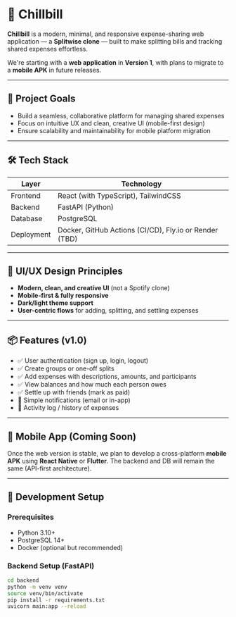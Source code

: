 # 🧾 Chillbill

**Chillbill** is a modern, minimal, and responsive expense-sharing web application — a **Splitwise clone** — built to make splitting bills and tracking shared expenses effortless.  

We're starting with a **web application** in **Version 1**, with plans to migrate to a **mobile APK** in future releases.  

---

## 🚀 Project Goals

- Build a seamless, collaborative platform for managing shared expenses
- Focus on intuitive UX and clean, creative UI (mobile-first design)
- Ensure scalability and maintainability for mobile platform migration

---

## 🛠️ Tech Stack

| Layer        | Technology                  |
|--------------|------------------------------|
| Frontend     | React (with TypeScript), TailwindCSS |
| Backend      | FastAPI (Python)             |
| Database     | PostgreSQL                   |
| Deployment   | Docker, GitHub Actions (CI/CD), Fly.io or Render (TBD) |

---

## 🎨 UI/UX Design Principles

- **Modern, clean, and creative UI** (not a Spotify clone)
- **Mobile-first & fully responsive**
- **Dark/light theme support**
- **User-centric flows** for adding, splitting, and settling expenses

---

## 📦 Features (v1.0)

- ✅ User authentication (sign up, login, logout)
- ✅ Create groups or one-off splits
- ✅ Add expenses with descriptions, amounts, and participants
- ✅ View balances and how much each person owes
- ✅ Settle up with friends (mark as paid)
- 🚧 Simple notifications (email or in-app)
- 🚧 Activity log / history of expenses

---

## 📲 Mobile App (Coming Soon)

Once the web version is stable, we plan to develop a cross-platform **mobile APK** using **React Native** or **Flutter**. The backend and DB will remain the same (API-first architecture).

---

## 🧪 Development Setup

### Prerequisites

- Python 3.10+
- PostgreSQL 14+
- Docker (optional but recommended)

### Backend Setup (FastAPI)

```bash
cd backend
python -m venv venv
source venv/bin/activate
pip install -r requirements.txt
uvicorn main:app --reload
